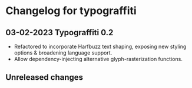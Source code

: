 # Changelog for typograffiti

## 03-02-2023 Typograffiti 0.2
* Refactored to incorporate Harfbuzz text shaping, exposing new styling options & broadening language support.
* Allow dependency-injecting alternative glyph-rasterization functions.

## Unreleased changes
